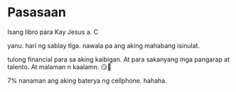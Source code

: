 # Pasasaan
Isang libro para Kay Jesus a. C


yanu. hari ng sablay tlga. nawala pa ang aking mahabang isinulat. 


tulong financial para sa aking kaibigan. At para sakanyang mga pangarap at talento. At malaman n kaalamn. 😏🤗

7% nanaman ang aking baterya ng cellphone. hahaha. 
